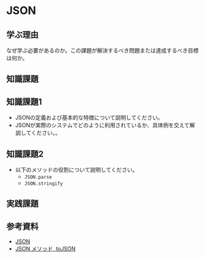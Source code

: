 # JSON

## 学ぶ理由

なぜ学ぶ必要があるのか。この課題が解決するべき問題または達成するべき目標は何か。

## 知識課題

## 知識課題1

- JSONの定義および基本的な特徴について説明してください。
- JSONが実際のシステムでどのように利用されているか、具体例を交えて解説してください。。

## 知識課題2

- 以下のメソッドの役割について説明してください。
  - `JSON.parse`
  - `JSON.stringify`

## 実践課題

## 参考資料

- [JSON](https://jsprimer.net/basic/json/)
- [JSON メソッド, toJSON](https://ja.javascript.info/json)
